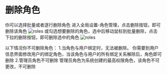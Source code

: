 # 删除角色
你可以选择批量或者逐行删除角色
进入全局设置-角色管理，点击删除按钮，即可删除该角色
![roles](https://docimages.blob.core.chinacloudapi.cn/images/Console/roles/deleteroles1.png)
或勾选想要删除的角色，选中后移动鼠标到批量删除，点击下拉的删除按钮，即可删除选中的角色
 ![roles](https://docimages.blob.core.chinacloudapi.cn/images/Console/roles/deleteroles2.png)

以下情况你不可删除角色：
1.当角色与用户绑定时，无法被删除。
你需要到用户信息界面修改用户的绑定角色，当该角色与用户的所有绑定关系解除后，角色即可删除
2.管理员角色不可删除
管理员角色为系统创建的最高权限角色，该角色不可更改，不可删除
